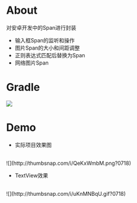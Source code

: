 # About
对安卓开发中的Span进行封装

* 输入框Span的监听和操作
* 图片Span的大小和间距调整
* 正则表达式匹配后替换为Span
* 网络图片Span

# Gradle
[![](https://jitpack.io/v/zj565061763/span.svg)](https://jitpack.io/#zj565061763/span)

# Demo

* 实际项目效果图
<br>
![](http://thumbsnap.com/i/QeKxWmbM.png?0718)

* TextView效果
<br>
![](http://thumbsnap.com/i/uKnMNBqU.gif?0718)<br>
